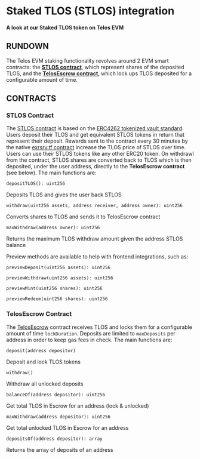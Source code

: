 # Staked TLOS (STLOS) integration

__A look at our Staked TLOS token on Telos EVM__

## RUNDOWN

The Telos EVM staking functionality revolves around 2 EVM smart contracts: the [__STLOS contract__](https://github.com/telosnetwork/stlos/blob/dev/contracts/StakedTLOS.sol), which represent shares of the deposited TLOS, and the [__TelosEscrow contract__](https://github.com/telosnetwork/stlos/blob/dev/contracts/TelosEscrow.sol), which lock ups TLOS deposited for a configurable amount of time.

## CONTRACTS

### STLOS Contract

The [STLOS contract](https://github.com/telosnetwork/stlos/blob/dev/contracts/StakedTLOS.sol) is based on the [ERC4262 tokenized vault standard](https://docs.openzeppelin.com/contracts/4.x/api/token/erc20#ERC4626). 
Users deposit their TLOS and get equivalent STLOS tokens in return that represent their deposit. 
Rewards sent to the contract every 30 minutes by the native [exrsrv.tf contract](https://github.com/telosnetwork/telos-distribute/blob/stlos/src/eosio.tedp.cpp) increase the TLOS price of STLOS over time. 
Users can use their STLOS tokens like any other ERC20 token.
On withdrawl from the contract, STLOS shares are converted back to TLOS which is then deposited, under the user address, directly to the __TelosEscrow contract__ (see below). 
The main functions are:

`depositTLOS(): uint256`

Deposits TLOS and gives the user back STLOS

`withdraw(uint256 assets, address receiver, address owner): uint256`

Converts shares to TLOS and sends it to TelosEscrow contract

`maxWithdraw(address owner): uint256`

Returns the maximum TLOS withdraw amount given the address STLOS balance

Preview methods are available to help with frontend integrations, such as:

`previewDeposit(uint256 assets): uint256`

`previewWithdraw(uint256 assets): uint256`

`previewMint(uint256 shares): uint256`

`previewRedeem(uint256 shares): uint256`

### TelosEscrow Contract

The [TelosEscrow](https://github.com/telosnetwork/stlos/blob/dev/contracts/TelosEscrow.sol) contract receives TLOS and locks them for a configurable amount of time `lockDuration`. Deposits are limited to `maxDeposits` per address in order to keep gas fees in check. The main functions are:

`deposit(address depositor)`

Deposit and lock TLOS tokens

`withdraw()`

Withdraw all unlocked deposits

`balanceOf(address depositor): uint256`

Get total TLOS in Escrow for an address (lock & unlocked)

`maxWithdraw(address depositor): uint256`

Get total unlocked TLOS in Escrow for an address

`depositsOf(address depositor): array`

Returns the array of deposits of an address
